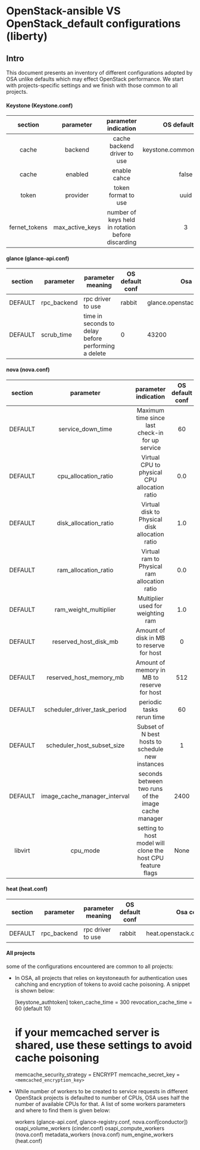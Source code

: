 OpenStack-ansible VS OpenStack_default configurations (liberty)
=============================

Intro
------

This document presents an inventory of different configurations adopted by OSA unlike defaults which may effect OpenStack performance. We start with projects-specific settings and we finish with those common to all projects.

#### Keystone (Keystone.conf)

|    section    |    parameter    |                parameter indication               |       OS default conf      |    Osa configurations   |
|:-------------:|:---------------:|:-------------------------------------------------:|:--------------------------:|:-----------------------:|
|     cache     |     backend     |            cache backend driver to use            | keystone.common.cache.noop | dogpile.cache.memcached |
|     cache     |     enabled     |                    enable cahce                   |            false           |           true          |
|     token     |     provider    |                token format to use                |            uuid            |          fernet         |
| fernet_tokens | max_active_keys | number of keys held in rotation before discarding |              3             |            7            |

#### glance (glance-api.conf)

| section | parameter     | parameter meaning                                    | OS default conf | Osa configurations                     |
|---------|---------------|------------------------------------------------------|-----------------|----------------------------------------|
| DEFAULT | rpc_backend   | rpc driver to use                                    | rabbit          | glance.openstack.common.rpc.impl_kombu |
| DEFAULT | scrub_time    | time in seconds  to delay before performing a delete | 0               | 43200                                  |


#### nova (nova.conf)

| section |           parameter          |                     parameter indication                    | OS default conf | Osa configurations |
|:-------:|:----------------------------:|:-----------------------------------------------------------:|:---------------:|:------------------:|
| DEFAULT |       service_down_time      |       Maximum time since last check-in for up service       |        60       |         120        |
| DEFAULT |     cpu_allocation_ratio     |         Virtual CPU to physical CPU allocation ratio        |       0.0       |         2.0        |
| DEFAULT |     disk_allocation_ratio    |        Virtual disk to Physical disk allocation ratio       |       1.0       |         1.0        |
| DEFAULT |     ram_allocation_ratio     |         Virtual ram to Physical ram allocation ratio        |       0.0       |         1.0        |
| DEFAULT |     ram_weight_multiplier    |              Multiplier used for weighting ram              |       1.0       |         5.0        |
| DEFAULT |     reserved_host_disk_mb    |           Amount of disk in MB to reserve for host          |        0        |        2048        |
| DEFAULT |    reserved_host_memory_mb   |          Amount of memory in MB to reserve for host         |       512       |        2048        |
| DEFAULT | scheduler_driver_task_period |                  periodic tasks rerun time                  |        60       |         60         |
| DEFAULT |  scheduler_host_subset_size  |       Subset of N best hosts to schedule new instances      |        1        |         10         |
| DEFAULT | image_cache_manager_interval |     seconds between two runs of the image cache manager     |       2400      |  0 (default rate)  |
| libvirt |           cpu_mode           | setting to host model will clone the host CPU feature flags |       None      |     host-model     |

#### heat (heat.conf)

| section | parameter     | parameter meaning                                    | OS default conf | Osa configurations                   |
|---------|---------------|------------------------------------------------------|-----------------|--------------------------------------|
| DEFAULT | rpc_backend   | rpc driver to use                                    | rabbit          | heat.openstack.common.rpc.impl_kombu |

#### All projects

some of the configurations encountered are common to all projects:

- In OSA, all projects that relies on keystoneauth for authentication uses cahching and encryption of tokens to avoid cache poisoning.
A snippet is shown below:

    [keystone_authtoken]
    token_cache_time = 300
    revocation_cache_time = 60 (default 10)

    # if your memcached server is shared, use these settings to avoid cache poisoning
    memcache_security_strategy = ENCRYPT
    memcache_secret_key = `<memcached_encryption_key>`


- While number of workers to be created to service requests in different OpenStack projects is defaulted to number of CPUs, OSA uses half the number of available CPUs for that. A list of some workers parameters and where to find them is given below:

    workers (glance-api.conf, glance-registry.conf, nova.conf[conductor])
    osapi_volume_workers (cinder.conf)
    osapi_compute_workers (nova.conf)
    metadata_workers (nova.conf)
    num_engine_workers (heat.conf)


